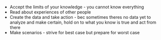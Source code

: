 * Accept the limits of your knowledge - you cannot know everything
* Read about experiences of other people
* Create the data and take action - bec sometimes theres no data yet to analyze and make certain, hold on to what you know is true and act from there
* Make scenarios - strive for best case but prepare for worst case

